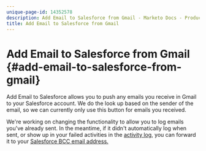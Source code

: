```yaml
---
unique-page-id: 14352578
description: Add Email to Salesforce from Gmail - Marketo Docs - Product Documentation
title: Add Email to Salesforce from Gmail
---
```


# Add Email to Salesforce from Gmail {#add-email-to-salesforce-from-gmail}

Add Email to Salesforce allows you to push any emails you receive in Gmail to your Salesforce account. We do the look up based on the sender of the email, so we can currently only use this button for emails you received.

We're working on changing the functionality to allow you to log emails you've already sent. In the meantime, if it didn't automatically log when sent, or show up in your failed activities in the [activity log](http://toutapp.com/next#settings/crm/salesforce/activity), you can forward it to your [Salesforce BCC email address.](http://docs.marketo.com/x/soLS)
